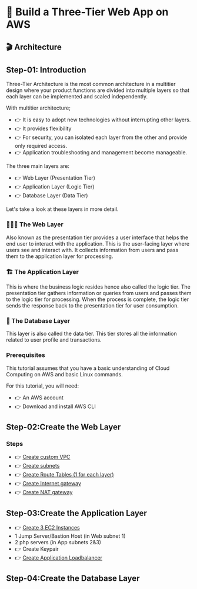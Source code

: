 # 📌 Build a Three-Tier Web App on AWS
## 🎬 Architecture

## Step-01: Introduction

Three-Tier Architecture is the most common architecture in a multitier design where your product functions are divided into multiple layers so that each layer can be implemented and scaled independently.

With multitier architecture;
- 👉 It is easy to adopt new technologies without interrupting other layers.
- 👉 It provides flexibility
- 👉 For security, you can isolated each layer from the other and provide only required access.
- 👉 Application troubleshooting and management become manageable.

The three main layers are:
- 👉 Web Layer (Presentation Tier)
- 👉 Application Layer (Logic Tier)
- 👉 Database Layer (Data Tier)

Let's take a look at these layers in more detail.

### 👨🏾‍💻 The Web Layer

Also known as the presentation tier provides a user interface that helps the end user to interact with the application. This is the user-facing layer where users see and interact with. It collects information from users and pass them to the application layer for processing.

### 🏗️ The Application Layer

This is where the business logic resides hence also called the logic tier. The presentation tier gathers information or queries from users and passes them to the logic tier for processing. When the process is complete, the logic tier sends the response back to the presentation tier for user consumption.

### 💾 The Database Layer

This layer is also called the data tier. This tier stores all the information related to user profile and transactions.

### Prerequisites

This tutorial assumes that you have a basic understanding of Cloud Computing on AWS and basic Linux commands.

For this tutorial, you will need:
- 👉 An AWS account
- 👉 Download and install AWS CLI

  
## Step-02:Create the Web Layer

### Steps

- 👉 [Create custom VPC](https://github.com/Sulemoore/AWS-Projects/blob/master/Compute/Three-Tier%20Web%20App/Project-Instructions/Create%20VPC.md)
- 👉 [Create subnets](https://github.com/Sulemoore/AWS-Projects/blob/master/Compute/Three-Tier%20Web%20App/Project-Instructions/Create%20Subnets.md)
- 👉 [Create Route Tables (1 for each layer)](https://github.com/Sulemoore/AWS-Projects/blob/master/Compute/Three-Tier%20Web%20App/Project-Instructions/Create%20Route%20Tables.md)
- 👉 [Create Internet gateway](https://github.com/Sulemoore/AWS-Projects/blob/master/Compute/Three-Tier%20Web%20App/Project-Instructions/Create%20Internet%20Gateway.md)
- 👉 [Create NAT gateway](https://github.com/Sulemoore/AWS-Projects/blob/master/Compute/Three-Tier%20Web%20App/Project-Instructions/Create%20NAT%20Gateway.md)

## Step-03:Create the Application Layer
- 👉 [Create 3 EC2 Instances](https://github.com/Sulemoore/AWS-Projects/blob/master/Compute/Three-Tier%20Web%20App/Create-Servers/Bastion%20Host.md)
- 1 Jump Server/Bastion Host (in Web subnet 1)
- 2 php servers (in App subnets 2&3)
- 👉 Create Keypair
- 👉 [Create Application Loadbalancer](https://github.com/Sulemoore/AWS-Projects/blob/master/Compute/Three-Tier%20Web%20App/Load-Balancer/Create%20Load%20Balancer.md)

## Step-04:Create the Database Layer




